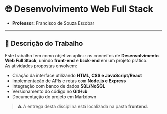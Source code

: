 # 🌐 Desenvolvimento Web Full Stack
- **Professor:** Francisco de Souza Escobar
---
## 📖 Descrição do Trabalho
Este trabalho tem como objetivo aplicar os conceitos de **Desenvolvimento Web Full Stack**, unindo **front-end** e **back-end** em um projeto prático.  
As atividades propostas envolvem:  
- Criação da interface utilizando **HTML, CSS e JavaScript/React**  
- Implementação de APIs e rotas com **Node.js e Express**  
- Integração com banco de dados **SQL/NoSQL**  
- Versionamento do código no **GitHub**  
- Documentação do projeto em Markdown 

> ⚠️ A entrega desta disciplina está localizada na pasta **frontend**.

